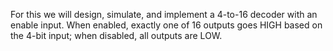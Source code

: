 For this we will design, simulate, and implement a 4-to-16 decoder with an enable input. When
enabled, exactly one of 16 outputs goes HIGH based on the 4-bit input; when disabled, all
outputs are LOW.
